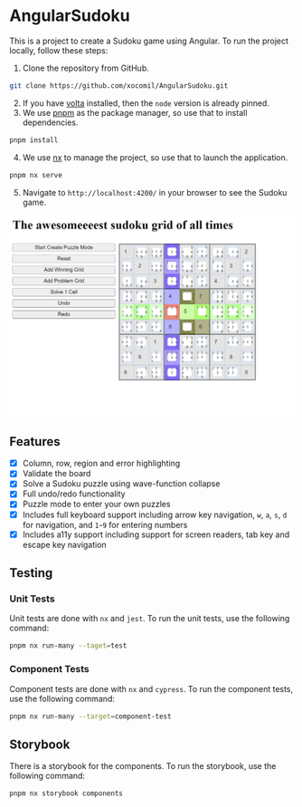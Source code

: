 # AngularSudoku

This is a project to create a Sudoku game using Angular. To run the project locally, follow these steps:

1. Clone the repository from GitHub.
  ```bash
  git clone https://github.com/xocomil/AngularSudoku.git
  ```
2. If you have [volta](https://docs.volta.sh/guide/getting-started) installed, then the `node` version is already pinned.
3. We use [pnpm](https://pnpm.io/installation) as the package manager, so use that to install dependencies.
  ```bash
  pnpm install
  ```
4. We use [nx](https://nx.dev/) to manage the project, so use that to launch the application.
  ```bash
  pnpm nx serve
  ```
5. Navigate to `http://localhost:4200/` in your browser to see the Sudoku game.

![Screenshot 2024-02-22 181914.png](screenshots%2FScreenshot%202024-02-22%20181914.png)

## Features

- [x] Column, row, region and error highlighting
- [x] Validate the board
- [x] Solve a Sudoku puzzle using wave-function collapse
- [x] Full undo/redo functionality
- [x] Puzzle mode to enter your own puzzles
- [x] Includes full keyboard support including arrow key navigation, `w`, `a`, `s`, `d` for navigation, and `1`-`9` for entering numbers
- [x] Includes a11y support including support for screen readers, tab key and escape key navigation

## Testing

### Unit Tests

Unit tests are done with `nx` and `jest`. To run the unit tests, use the following command:
```bash
pnpm nx run-many --taget=test
```
### Component Tests

Component tests are done with `nx` and `cypress`. To run the component tests, use the following command:
```bash
pnpm nx run-many --target=component-test
```

## Storybook

There is a storybook for the components. To run the storybook, use the following command:
```bash
pnpm nx storybook components
```
